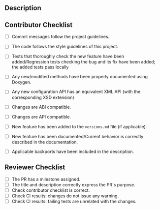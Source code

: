 <!-- Provide a general summary of your changes in the Title above -->
<!-- It must be meaningful and coherent with the changes -->

<!--
    If this PR is still a Work in Progress [WIP], please open it as DRAFT.
    Please consider if any label should be added to this PR.
    If no code has been changed, please add `skip-ci` label.
    If opening the PR as Draft, please consider adding `no-test` label to only build the code but not run CI.
    If documentation PR is still pending, please add `doc-pending` label.
-->

## Description

<!--
    Describe changes in detail.
    This includes depicting the context, use case or current behavior and describe the proposed changes.
    If several features/bug fixes are included with these changes, please consider opening separated pull requests.
-->

<!--
    In case of bug fixes, please provide the list of supported branches where this fix should be also merged.
    Please uncomment following line, adjusting the corresponding target branches for the backport.
-->
<!-- @Mergifyio backport 2.12.x 2.11.x 2.10.x 2.6.x -->

<!-- If an issue is already opened, please uncomment next line with the corresponding issue number. -->
<!-- Fixes #(issue) -->

<!-- In case the changes are built over a previous pull request, please uncomment next line. -->
<!-- This PR depends on #(PR) and must be merged after that one. -->

## Contributor Checklist

<!--
    - If any of the elements of the following checklist is not applicable, substitute the checkbox [ ] by _N/A_
    - If any of the elements of the following checklist is not fulfilled on purpose, please provide a reason and substitute the checkbox with ❌ or __NO__.
-->

- [ ] Commit messages follow the project guidelines. <!-- External contributors should sign the DCO. Fast DDS developers must also refer to the internal Redmine task. -->
- [ ] The code follows the style guidelines of this project. <!-- Please refer to the [Quality Declaration](https://github.com/eProsima/Fast-DDS/blob/master/QUALITY.md#linters-and-static-analysis-4v) for more information. -->
- [ ] Tests that thoroughly check the new feature have been added/Regression tests checking the bug and its fix have been added; the added tests pass locally <!-- Blackbox tests checking the new functionality are required. Changes that add/modify public API must include unit tests covering all possible cases. In case that no tests are provided, please justify why. -->
- [ ] Any new/modified methods have been properly documented using Doxygen. <!-- Even internal classes, and private methods and members should be documented, not only the public API. -->
- [ ] Any new configuration API has an equivalent XML API (with the corresponding XSD extension) <!-- C++ configurable parameters should also be configurable using XML files. -->
- [ ] Changes are ABI compatible. <!-- Bug fixes should be ABI compatible if possible so a backport to previous affected releases can be made. -->
- [ ] Changes are API compatible. <!-- Public API must not be broken within the same major release. -->
- [ ] New feature has been added to the `versions.md` file (if applicable).
- [ ] New feature has been documented/Current behavior is correctly described in the documentation. <!-- Please uncomment following line with the corresponding PR to the documentation project: -->
    <!-- - Related documentation PR: eProsima/Fast-DDS-docs#(PR) -->
- [ ] Applicable backports have been included in the description.


## Reviewer Checklist

- [ ] The PR has a milestone assigned.
- [ ] The title and description correctly express the PR's purpose.
- [ ] Check contributor checklist is correct.
- [ ] Check CI results: changes do not issue any warning.
- [ ] Check CI results: failing tests are unrelated with the changes.
